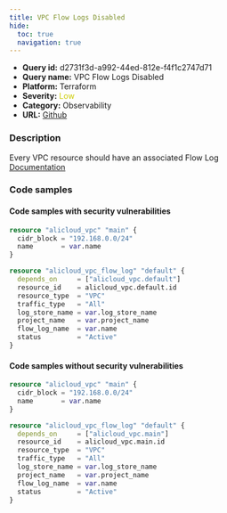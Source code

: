 ```yaml
---
title: VPC Flow Logs Disabled
hide:
  toc: true
  navigation: true
---
```


<style>
  .highlight .hll {
    background-color: #ff171742;
  }
  .md-content {
    max-width: 1100px;
    margin: 0 auto;
  }
</style>

-   **Query id:** d2731f3d-a992-44ed-812e-f4f1c2747d71
-   **Query name:** VPC Flow Logs Disabled
-   **Platform:** Terraform
-   **Severity:** <span style="color:#CC0">Low</span>
-   **Category:** Observability
-   **URL:** [Github](https://github.com/Checkmarx/kics/tree/master/assets/queries/terraform/alicloud/vpc_flow_logs_disabled)

### Description
Every VPC resource should have an associated Flow Log<br>
[Documentation](https://registry.terraform.io/providers/aliyun/alicloud/latest/docs/resources/vpc_flow_log)

### Code samples
#### Code samples with security vulnerabilities
```tf title="Postitive test num. 1 - tf file" hl_lines="1"
resource "alicloud_vpc" "main" {
  cidr_block = "192.168.0.0/24"
  name       = var.name
}

resource "alicloud_vpc_flow_log" "default" {
  depends_on     = ["alicloud_vpc.default"]
  resource_id    = alicloud_vpc.default.id
  resource_type  = "VPC"
  traffic_type   = "All"
  log_store_name = var.log_store_name
  project_name   = var.project_name
  flow_log_name  = var.name
  status         = "Active"
}

```


#### Code samples without security vulnerabilities
```tf title="Negative test num. 1 - tf file"
resource "alicloud_vpc" "main" {
  cidr_block = "192.168.0.0/24"
  name       = var.name
}

resource "alicloud_vpc_flow_log" "default" {
  depends_on     = ["alicloud_vpc.main"]
  resource_id    = alicloud_vpc.main.id
  resource_type  = "VPC"
  traffic_type   = "All"
  log_store_name = var.log_store_name
  project_name   = var.project_name
  flow_log_name  = var.name
  status         = "Active"
}

```
